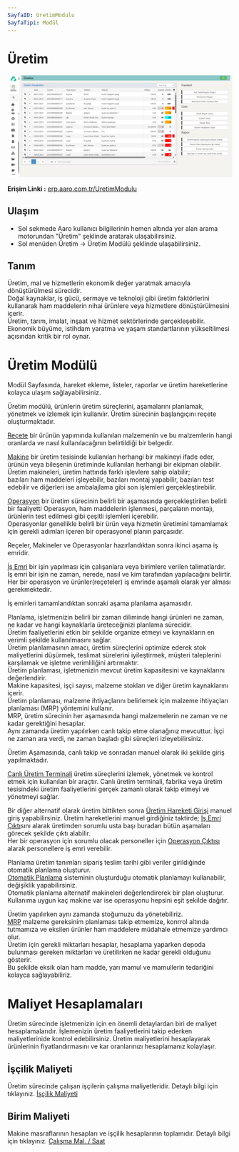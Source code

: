 ```yaml
---
SayfaID: UretimModulu
SayfaTipi: Modül
---
```


# Üretim
![Üretim](../Uretim/uretim.png "Üretim")

**Erişim Linki :** [erp.aaro.com.tr/UretimModulu](erp.aaro.com.tr/UretimModulu)

## Ulaşım

- Sol sekmede Aaro kullanıcı bilgilerinin hemen altında yer alan arama motorundan "Üretim" şeklinde aratarak ulaşabilirsiniz.
- Sol menüden Üretim -> Üretim Modülü şeklinde ulaşabilirsiniz. 

## Tanım 

Üretim, mal ve hizmetlerin ekonomik değer yaratmak amacıyla dönüştürülmesi sürecidir.  
Doğal kaynaklar, iş gücü, sermaye ve teknoloji gibi üretim faktörlerini kullanarak ham maddelerin nihai ürünlere veya hizmetlere dönüştürülmesini içerir.    
Üretim, tarım, imalat, inşaat ve hizmet  sektörlerinde gerçekleşebilir.   
Ekonomik büyüme, istihdam yaratma ve yaşam standartlarının yükseltilmesi açısından kritik bir rol oynar. 


# Üretim Modülü 

Modül Sayfasında, hareket ekleme, listeler, raporlar ve üretim hareketlerine kolayca ulaşım sağlayabilirsiniz.


Üretim modülü, ürünlerin üretim süreçlerini, aşamalarını planlamak, yönetmek ve izlemek için kullanılır.
Üretim sürecinin başlangıçını reçete oluşturmaktadır. 

[Reçete](../Uretim/Recete.md) bir ürünün yapımında kullanılan malzemenin ve bu malzemlerin hangi oranlarda ve nasıl kullanılacağının belirtildiği bir belgedir.

[Makine](../Uretim/MakineListesi.md) bir üretim tesisinde kullanılan herhangi bir makineyi ifade eder, ürünün veya bileşenin üretiminde kullanılan herhangi bir ekipman olabilir.   
Üretim makineleri, üretim hattında farklı işlevlere sahip olabilir;   
bazıları ham maddeleri işleyebilir, bazıları montaj yapabilir, bazıları test edebilir ve diğerleri ise ambalajlama gibi son işlemleri gerçekleştirebilir.

[Operasyon](../Uretim/OperasyonListesi.md) bir üretim sürecinin belirli bir aşamasında gerçekleştirilen belirli bir faaliyetti 
Operasyon, ham maddelerin işlenmesi, parçaların montajı, ürünlerin test edilmesi gibi çeşitli işlemleri içerebilir.   
Operasyonlar genellikle belirli bir ürün veya hizmetin üretimini tamamlamak için gerekli adımları içeren bir operasyonel planın parçasıdır.

Reçeler, Makineler ve Operasyonlar hazırlandıktan sonra ikinci aşama iş emridir.

[İş Emri](../Uretim/IsEmri.md) bir işin yapılması için çalışanlara veya birimlere verilen talimatlardır. 
İş emri bir işin ne zaman, nerede, nasıl ve kim tarafından yapılacağını belirtir.
Her bir operasyon ve ürünler(reçeteler) iş emrinde aşamalı olarak yer alması gerekmektedir.

İş emirleri tamamlandıktan sonraki aşama planlama aşamasıdır.

Planlama, işletmenizin belirli bir zaman diliminde hangi ürünleri ne zaman, ne kadar ve hangi kaynaklarla üreteceğinizi planlama sürecidir.   
Üretim faaliyetlerini etkin bir şekilde organize etmeyi ve kaynakların en verimli şekilde kullanılmasını sağlar.  
Üretim planlamasının amacı, üretim süreçlerini optimize ederek stok maliyetlerini düşürmek, teslimat sürelerini iyileştirmek, müşteri taleplerini karşılamak ve işletme verimliliğini artırmaktır.   
Üretim planlaması, işletmenizin mevcut üretim kapasitesini ve kaynaklarını değerlendirir.   
Makine kapasitesi, işçi sayısı, malzeme stokları ve diğer üretim kaynaklarını içerir.  
Üretim planlaması, malzeme ihtiyaçlarını belirlemek için malzeme ihtiyaçları planlaması (MRP) yöntemini kullanır.   
MRP, üretim sürecinin her aşamasında hangi malzemelerin ne zaman ve ne kadar gerektiğini hesaplar.   
Aynı zamanda üretim yapılırken canlı takip etme olanağınız mevcuttur. İşçi ne zaman ara verdi, ne zaman başladı gibi süreçleri izleyebilirsiniz.

Üretim Aşamasında, canlı takip ve sonradan manuel olarak iki şekilde giriş yapılmaktadır. 

[Canlı Üretim Terminali](../Uretim/Terminal.md) üretim süreçlerini izlemek, yönetmek ve kontrol etmek için kullanılan bir araçtır. 
Canlı üretim terminali, fabrika veya üretim tesisindeki üretim faaliyetlerini gerçek zamanlı olarak takip etmeyi ve yönetmeyi sağlar. 

Bir diğer alternatif olarak üretim bittikten sonra [Üretim Hareketi Girişi](../Uretim/HizliUretimHareketi.md) manuel giriş yapabilirsiniz.
   Üretim hareketlerini manuel girdiğiniz taktirde;
[İş Emri Çıktı](../Uretim/IsEmriCıktı.md)sını alarak üretimden sorumlu usta başı buradan bütün aşamaları görecek şekilde çıktı alabilir.  
Her bir operasyon için sorumlu olacak personeller için [Operasyon Çıktısı](../Uretim/OperasyonCikti.md) alarak personellere iş emri verebilir.

Planlama üretim tanımları sipariş teslim tarihi gibi veriler girildiğinde otomatik planlama oluşturur.  
[Otomatik Planlama](../Uretim/OtomatikPlanlama.md) sisteminin oluşturduğu otomatik planlamayı kullanabilir, değişiklik yapabilirsiniz.   
Otomatik planlama alternatif makineleri değerlendirerek bir plan oluşturur. Kullanıma uygun kaç makine var ise operasyonu hepsini eşit şekilde dağıtır. 

Üretim yapılırken aynı zamanda stoğumuzu da yönetebiliriz.  
[MRP](../Uretim/Mrp.md) malzeme gereksinim planlaması takip etmemize, konrrol altında tutmamıza ve eksilen ürünler ham maddelere müdahale etmemize yardımcı olur.   
Üretim için gerekli miktarları hesaplar, hesaplama yaparken depoda bulunması gereken miktarları ve üretilirken ne kadar gerekli olduğunu gösterir.  
Bu şekilde eksik olan ham madde, yarı mamul ve mamullerin tedariğini kolayca sağlayabiliriz.


# Maliyet Hesaplamaları 

Üretim sürecinde işletmenizin için en önemli detaylardan biri de maliyet hesaplamalarıdır.
İşlemenizin üretim faaliyetlerini takip ederken maliyetlerinide kontrol edebilirsiniz.
Üretim maliyetlerini hesaplayarak ürünlerinin fiyatlandırmasını ve kar oranlarınızı hesaplamanız kolaylaşır.

## İşçilik Maliyeti 

Üretim sürecinde çalışan işçilerin çalışma maliyetleridir. Detaylı bilgi için tıklayınız. [İşçilik Maliyeti](../Uretim/İscilikMaliyeti.md)

## Birim Maliyeti

Makine masraflarının hesapları ve işçilik hesaplarının toplamıdır. Detaylı bilgi için tıklayınız. [Çalışma Mal. / Saat](../Uretim/BirimMaliyeti.md)

